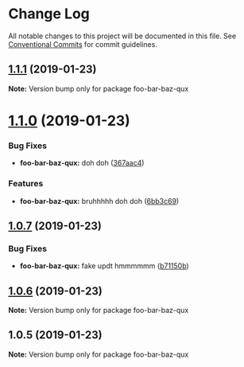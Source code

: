 # Change Log

All notable changes to this project will be documented in this file.
See [Conventional Commits](https://conventionalcommits.org) for commit guidelines.

## [1.1.1](https://github.com/tunnckoCore/monorepo/compare/foo-bar-baz-qux@1.1.0...foo-bar-baz-qux@1.1.1) (2019-01-23)

**Note:** Version bump only for package foo-bar-baz-qux





# [1.1.0](https://github.com/tunnckoCore/monorepo/compare/foo-bar-baz-qux@1.0.7...foo-bar-baz-qux@1.1.0) (2019-01-23)


### Bug Fixes

* **foo-bar-baz-qux:** doh doh ([367aac4](https://github.com/tunnckoCore/monorepo/commit/367aac4))


### Features

* **foo-bar-baz-qux:** bruhhhhh doh doh ([6bb3c69](https://github.com/tunnckoCore/monorepo/commit/6bb3c69))





## [1.0.7](https://github.com/tunnckoCore/monorepo/compare/foo-bar-baz-qux@1.0.6...foo-bar-baz-qux@1.0.7) (2019-01-23)


### Bug Fixes

* **foo-bar-baz-qux:** fake updt hmmmmmm ([b71150b](https://github.com/tunnckoCore/monorepo/commit/b71150b))





## [1.0.6](https://github.com/tunnckoCore/monorepo/compare/foo-bar-baz-qux@1.0.5...foo-bar-baz-qux@1.0.6) (2019-01-23)

**Note:** Version bump only for package foo-bar-baz-qux





## 1.0.5 (2019-01-23)

**Note:** Version bump only for package foo-bar-baz-qux
